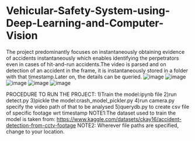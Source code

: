 # Vehicular-Safety-System-using-Deep-Learning-and-Computer-Vision
The project predominantly focuses on instantaneously obtaining evidence of accidents instantaneously which enables identifying the perpetrators even in cases of hit-and-run accidents.The video is parsed and on detection of an accident in the frame, it is instantaneously stored in a folder with that timestamp.Later on, the details can be queried.
![image](https://user-images.githubusercontent.com/63106738/232092677-3a497797-e5a8-4d5d-af96-31a4074fbff0.png)
![image](https://user-images.githubusercontent.com/63106738/232092749-1848057d-435c-4917-beca-234d7ac24650.png)
![image](https://user-images.githubusercontent.com/63106738/232092794-04922ac3-be58-4c73-8816-619badc29877.png)
![image](https://user-images.githubusercontent.com/63106738/232092870-b12665b1-15f8-477d-b8e3-528d0bbea634.png)
![image](https://user-images.githubusercontent.com/63106738/232096602-71bc279a-7424-4485-bf17-b10a60c03422.png)

 
 PROCEDURE TO RUN THE PROJECT:
 1)Train the model:ipynb file
 2)run detect.py
 3)pickle the model:crash_model_pickler.py
 4)run camera.py specify the video path of that to be analysed
 5)querydb.py to create csv file of specific footage wrt timestamp
NOTE1:The dataset used to train the model is taken from:
https://www.kaggle.com/datasets/ckay16/accident-detection-from-cctv-footage
NOTE2: Wherever file paths are specified, change to your location.

